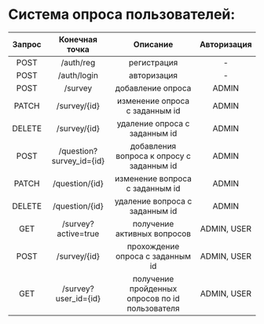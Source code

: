 # Система опроса пользователей:

| Запрос |      Конечная точка      |                    Описание                     | Авторизация |
|:------:|:------------------------:|:-----------------------------------------------:|:-----------:|
|  POST  |        /auth/reg         |                   регистрация                   |      -      |
|  POST  |       /auth/login        |                   авторизация                   |      -      |
|  POST  |         /survey          |                добавление опроса                |    ADMIN    |
| PATCH  |       /survey/{id}       |         изменение опроса с заданным id          |    ADMIN    |
| DELETE |       /survey/{id}       |          удаление опроса с заданным id          |    ADMIN    |
|  POST  | /question?survey_id={id} |    добавления вопроса к опросу с заданным id    |    ADMIN    |
| PATCH  |      /question/{id}      |         изменение вопроса с заданным id         |    ADMIN    |
| DELETE |      /question/{id}      |         удаление вопроса с заданным id          |    ADMIN    |
|  GET   |   /survey?active=true    |           получение активных вопросов           | ADMIN, USER |
|  POST  |       /survey/{id}       |        прохождение опроса с заданным id         | ADMIN, USER |
|  GET   |   /survey?user_id={id}   | получение пройденных опросов по id пользователя | ADMIN, USER |